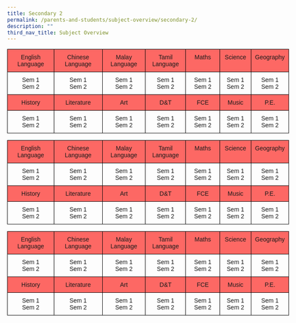 ```yaml
---
title: Secondary 2
permalink: /parents-and-students/subject-overview/secondary-2/
description: ""
third_nav_title: Subject Overview
---
```

<style type="text/css">
.tg  {border-collapse:collapse;border-spacing:0;}
.tg td{border-color:black;border-style:solid;border-width:1px;font-family:Arial, sans-serif;font-size:14px;
  overflow:hidden;padding:10px 5px;word-break:normal;}
.tg th{border-color:black;border-style:solid;border-width:1px;font-family:Arial, sans-serif;font-size:14px;
  font-weight:normal;overflow:hidden;padding:10px 5px;word-break:normal;}
.tg .tg-baqh{text-align:center;vertical-align:top}
.tg .tg-3oug{background-color:#fd6864;text-align:center;vertical-align:top}
</style>
<table class="tg" style="undefined;table-layout: fixed; width: 658px">
<colgroup>
<col style="width: 109px">
<col style="width: 113px">
<col style="width: 101px">
<col style="width: 94px">
<col style="width: 80px">
<col style="width: 73px">
<col style="width: 88px">
</colgroup>
<thead>
  <tr>
    <th class="tg-3oug">English Language</th>
    <th class="tg-3oug">Chinese <br>Language</th>
    <th class="tg-3oug">Malay <br>Language</th>
    <th class="tg-3oug">Tamil <br>Language</th>
    <th class="tg-3oug">Maths</th>
    <th class="tg-3oug">Science</th>
    <th class="tg-3oug">Geography</th>
  </tr>
</thead>
<tbody>
  <tr>
    <td class="tg-baqh">Sem 1<br>Sem 2</td>
    <td class="tg-baqh">Sem 1<br>Sem 2</td>
    <td class="tg-baqh">Sem 1<br>Sem 2</td>
    <td class="tg-baqh">Sem 1<br>Sem 2</td>
    <td class="tg-baqh">Sem 1<br>Sem 2</td>
    <td class="tg-baqh">Sem 1<br>Sem 2</td>
    <td class="tg-baqh">Sem 1<br>Sem 2</td>
  </tr>
  <tr>
    <td class="tg-3oug">History</td>
    <td class="tg-3oug">Literature</td>
    <td class="tg-3oug">Art</td>
    <td class="tg-3oug">D&amp;T</td>
    <td class="tg-3oug">FCE</td>
    <td class="tg-3oug">Music</td>
    <td class="tg-3oug">P.E.</td>
  </tr>
  <tr>
    <td class="tg-baqh">Sem 1<br>Sem 2</td>
    <td class="tg-baqh">Sem 1<br>Sem 2</td>
    <td class="tg-baqh">Sem 1<br>Sem 2</td>
    <td class="tg-baqh">Sem 1<br>Sem 2</td>
    <td class="tg-baqh">Sem 1<br>Sem 2</td>
    <td class="tg-baqh">Sem 1<br>Sem 2</td>
    <td class="tg-baqh">Sem 1<br>Sem 2</td>
  </tr>
</tbody>
</table>



<style type="text/css">
.tg  {border-collapse:collapse;border-spacing:0;}
.tg td{border-color:black;border-style:solid;border-width:1px;font-family:Arial, sans-serif;font-size:14px;
  overflow:hidden;padding:10px 5px;word-break:normal;}
.tg th{border-color:black;border-style:solid;border-width:1px;font-family:Arial, sans-serif;font-size:14px;
  font-weight:normal;overflow:hidden;padding:10px 5px;word-break:normal;}
.tg .tg-baqh{text-align:center;vertical-align:top}
.tg .tg-3oug{background-color:#fd6864;text-align:center;vertical-align:top}
</style>
<table class="tg" style="undefined;table-layout: fixed; width: 658px">
<colgroup>
<col style="width: 109px">
<col style="width: 113px">
<col style="width: 101px">
<col style="width: 94px">
<col style="width: 80px">
<col style="width: 73px">
<col style="width: 88px">
</colgroup>
<thead>
  <tr>
    <th class="tg-3oug">English Language</th>
    <th class="tg-3oug">Chinese <br>Language</th>
    <th class="tg-3oug">Malay <br>Language</th>
    <th class="tg-3oug">Tamil <br>Language</th>
    <th class="tg-3oug">Maths</th>
    <th class="tg-3oug">Science</th>
    <th class="tg-3oug">Geography</th>
  </tr>
</thead>
<tbody>
  <tr>
    <td class="tg-baqh">Sem 1<br>Sem 2</td>
    <td class="tg-baqh">Sem 1<br>Sem 2</td>
    <td class="tg-baqh">Sem 1<br>Sem 2</td>
    <td class="tg-baqh">Sem 1<br>Sem 2</td>
    <td class="tg-baqh">Sem 1<br>Sem 2</td>
    <td class="tg-baqh">Sem 1<br>Sem 2</td>
    <td class="tg-baqh">Sem 1<br>Sem 2</td>
  </tr>
  <tr>
    <td class="tg-3oug">History</td>
    <td class="tg-3oug">Literature</td>
    <td class="tg-3oug">Art</td>
    <td class="tg-3oug">D&amp;T</td>
    <td class="tg-3oug">FCE</td>
    <td class="tg-3oug">Music</td>
    <td class="tg-3oug">P.E.</td>
  </tr>
  <tr>
    <td class="tg-baqh">Sem 1<br>Sem 2</td>
    <td class="tg-baqh">Sem 1<br>Sem 2</td>
    <td class="tg-baqh">Sem 1<br>Sem 2</td>
    <td class="tg-baqh">Sem 1<br>Sem 2</td>
    <td class="tg-baqh">Sem 1<br>Sem 2</td>
    <td class="tg-baqh">Sem 1<br>Sem 2</td>
    <td class="tg-baqh">Sem 1<br>Sem 2</td>
  </tr>
</tbody>
</table>



<style type="text/css">
.tg  {border-collapse:collapse;border-spacing:0;}
.tg td{border-color:black;border-style:solid;border-width:1px;font-family:Arial, sans-serif;font-size:14px;
  overflow:hidden;padding:10px 5px;word-break:normal;}
.tg th{border-color:black;border-style:solid;border-width:1px;font-family:Arial, sans-serif;font-size:14px;
  font-weight:normal;overflow:hidden;padding:10px 5px;word-break:normal;}
.tg .tg-baqh{text-align:center;vertical-align:top}
.tg .tg-3oug{background-color:#fd6864;text-align:center;vertical-align:top}
</style>
<table class="tg" style="undefined;table-layout: fixed; width: 658px">
<colgroup>
<col style="width: 109px">
<col style="width: 113px">
<col style="width: 101px">
<col style="width: 94px">
<col style="width: 80px">
<col style="width: 73px">
<col style="width: 88px">
</colgroup>
<thead>
  <tr>
    <th class="tg-3oug">English Language</th>
    <th class="tg-3oug">Chinese <br>Language</th>
    <th class="tg-3oug">Malay <br>Language</th>
    <th class="tg-3oug">Tamil <br>Language</th>
    <th class="tg-3oug">Maths</th>
    <th class="tg-3oug">Science</th>
    <th class="tg-3oug">Geography</th>
  </tr>
</thead>
<tbody>
  <tr>
    <td class="tg-baqh">Sem 1<br>Sem 2</td>
    <td class="tg-baqh">Sem 1<br>Sem 2</td>
    <td class="tg-baqh">Sem 1<br>Sem 2</td>
    <td class="tg-baqh">Sem 1<br>Sem 2</td>
    <td class="tg-baqh">Sem 1<br>Sem 2</td>
    <td class="tg-baqh">Sem 1<br>Sem 2</td>
    <td class="tg-baqh">Sem 1<br>Sem 2</td>
  </tr>
  <tr>
    <td class="tg-3oug">History</td>
    <td class="tg-3oug">Literature</td>
    <td class="tg-3oug">Art</td>
    <td class="tg-3oug">D&amp;T</td>
    <td class="tg-3oug">FCE</td>
    <td class="tg-3oug">Music</td>
    <td class="tg-3oug">P.E.</td>
  </tr>
  <tr>
    <td class="tg-baqh">Sem 1<br>Sem 2</td>
    <td class="tg-baqh">Sem 1<br>Sem 2</td>
    <td class="tg-baqh">Sem 1<br>Sem 2</td>
    <td class="tg-baqh">Sem 1<br>Sem 2</td>
    <td class="tg-baqh">Sem 1<br>Sem 2</td>
    <td class="tg-baqh">Sem 1<br>Sem 2</td>
    <td class="tg-baqh">Sem 1<br>Sem 2</td>
  </tr>
</tbody>
</table>